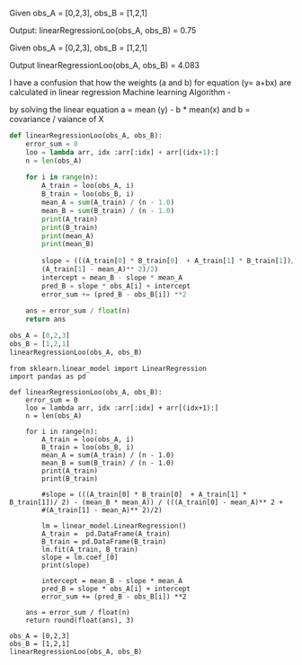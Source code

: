 Given obs_A = [0,2,3], obs_B = [1,2,1]

Output: linearRegressionLoo(obs_A, obs_B) = 0.75

Given obs_A = [0,2,3], obs_B = [1,2,1]

Output  linearRegressionLoo(obs_A, obs_B) = 4.083


I have a confusion that how the weights (a and b) for equation (y= a+bx) are calculated in linear regression Machine learning Algorithm -

by solving the linear equation a = mean (y) - b * mean(x) and b =  covariance / vaiance of X

```Python
def linearRegressionLoo(obs_A, obs_B):
    error_sum = 0
    loo = lambda arr, idx :arr[:idx] + arr[(idx+1):]
    n = len(obs_A)
    
    for i in range(n):
        A_train = loo(obs_A, i)
        B_train = loo(obs_B, i)
        mean_A = sum(A_train) / (n - 1.0)
        mean_B = sum(B_train) / (n - 1.0)
        print(A_train)
        print(B_train)
        print(mean_A)
        print(mean_B)
        
        slope = (((A_train[0] * B_train[0]  + A_train[1] * B_train[1])/ 2) - (mean_B * mean_A)) / (((A_train[0] - mean_A)** 2 + 
        (A_train[1] - mean_A)** 2)/2)
        intercept = mean_B - slope * mean_A
        pred_B = slope * obs_A[i] + intercept 
        error_sum += (pred_B - obs_B[i]) **2 
        
    ans = error_sum / float(n)
    return ans

obs_A = [0,2,3]
obs_B = [1,2,1]
linearRegressionLoo(obs_A, obs_B) 
```
```
from sklearn.linear_model import LinearRegression
import pandas as pd

def linearRegressionLoo(obs_A, obs_B):
    error_sum = 0
    loo = lambda arr, idx :arr[:idx] + arr[(idx+1):]
    n = len(obs_A)
    
    for i in range(n):
        A_train = loo(obs_A, i)
        B_train = loo(obs_B, i)
        mean_A = sum(A_train) / (n - 1.0)
        mean_B = sum(B_train) / (n - 1.0)
        print(A_train)
        print(B_train)
        
        #slope = (((A_train[0] * B_train[0]  + A_train[1] * B_train[1])/ 2) - (mean_B * mean_A)) / (((A_train[0] - mean_A)** 2 + 
        #(A_train[1] - mean_A)** 2)/2)
        
        lm = linear_model.LinearRegression()
        A_train =  pd.DataFrame(A_train)
        B_train = pd.DataFrame(B_train)
        lm.fit(A_train, B_train)
        slope = lm.coef_[0]
        print(slope)
        
        intercept = mean_B - slope * mean_A
        pred_B = slope * obs_A[i] + intercept 
        error_sum += (pred_B - obs_B[i]) **2 
        
    ans = error_sum / float(n)
    return round(float(ans), 3)

obs_A = [0,2,3]
obs_B = [1,2,1]
linearRegressionLoo(obs_A, obs_B) 
```
